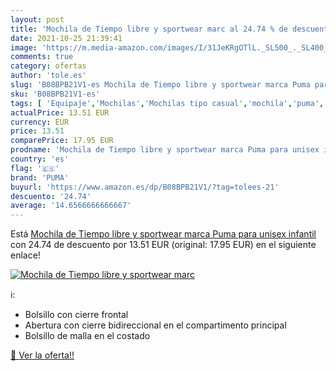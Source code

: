 ```yaml
---
layout: post
title: 'Mochila de Tiempo libre y sportwear marc al 24.74 % de descuento'
date: 2021-10-25 21:39:41
image: 'https://m.media-amazon.com/images/I/31JeKRgOTlL._SL500_._SL400_.jpg'
comments: true
category: ofertas
author: 'tole.es'
slug: 'B08BPB21V1-es Mochila de Tiempo libre y sportwear marca Puma para unisex...'
sku: 'B08BPB21V1-es'
tags: [ 'Equipaje','Mochilas','Mochilas tipo casual','mochila','puma', ]
actualPrice: 13.51 EUR
currency: EUR
price: 13.51
comparePrice: 17.95 EUR
prodname: 'Mochila de Tiempo libre y sportwear marca Puma para unisex infantil'
country: 'es'
flag: '🇪🇸'
brand: 'PUMA'
buyurl: 'https://www.amazon.es/dp/B08BPB21V1/?tag=tolees-21'
descuento: '24.74'
average: '14.6566666666667'
---
```


Está [Mochila de Tiempo libre y sportwear marca Puma para unisex infantil](https://www.amazon.es/dp/B08BPB21V1/?tag=tolees-21) con 24.74 de descuento por 13.51 EUR (original: 17.95 EUR) en el siguiente enlace!

[![Mochila de Tiempo libre y sportwear marc](https://m.media-amazon.com/images/I/31JeKRgOTlL._SL500_._SL400_.jpg)](https://www.amazon.es/dp/B08BPB21V1/?tag=tolees-21)

ℹ️:

- Bolsillo con cierre frontal
- Abertura con cierre bidireccional en el compartimento principal
- Bolsillo de malla en el costado

[🛒 Ver la oferta!!](https://www.amazon.es/dp/B08BPB21V1/?tag=tolees-21)
